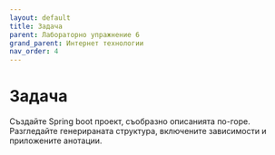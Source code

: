 ```yaml
---
layout: default
title: Задача
parent: Лабораторно упражнение 6
grand_parent: Интернет технологии
nav_order: 4
---
```


# Задача

Създайте Spring boot проект, съобразно описанията по-горе. Разгледайте генерираната структура, включените зависимости и приложените анотации.
